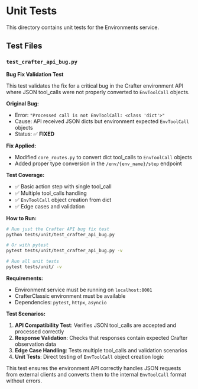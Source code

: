# Unit Tests

This directory contains unit tests for the Environments service.

## Test Files

### `test_crafter_api_bug.py`

**Bug Fix Validation Test**

This test validates the fix for a critical bug in the Crafter environment API where JSON tool_calls were not properly converted to `EnvToolCall` objects.

**Original Bug:**
- Error: `"Processed call is not EnvToolCall: <class 'dict'>"`
- Cause: API received JSON dicts but environment expected `EnvToolCall` objects
- Status: ✅ **FIXED**

**Fix Applied:**
- Modified `core_routes.py` to convert dict tool_calls to `EnvToolCall` objects
- Added proper type conversion in the `/env/{env_name}/step` endpoint

**Test Coverage:**
- ✅ Basic action step with single tool_call
- ✅ Multiple tool_calls handling
- ✅ `EnvToolCall` object creation from dict
- ✅ Edge cases and validation

**How to Run:**
```bash
# Run just the Crafter API bug fix test
python tests/unit/test_crafter_api_bug.py

# Or with pytest
pytest tests/unit/test_crafter_api_bug.py -v

# Run all unit tests
pytest tests/unit/ -v
```

**Requirements:**
- Environment service must be running on `localhost:8001`
- CrafterClassic environment must be available
- Dependencies: `pytest`, `httpx`, `asyncio`

**Test Scenarios:**
1. **API Compatibility Test**: Verifies JSON tool_calls are accepted and processed correctly
2. **Response Validation**: Checks that responses contain expected Crafter observation data
3. **Edge Case Handling**: Tests multiple tool_calls and validation scenarios
4. **Unit Tests**: Direct testing of `EnvToolCall` object creation logic

This test ensures the environment API correctly handles JSON requests from external clients and converts them to the internal `EnvToolCall` format without errors. 